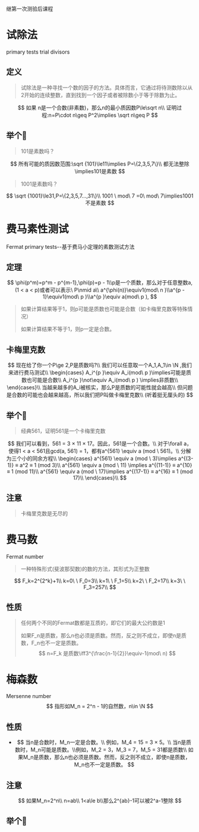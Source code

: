 继第一次测验后课程

# 试除法

primary tests trial divisors

## 定义

> 试除法是一种寻找一个数的因子的方法。具体而言，它通过将待测数除以从2开始的连续整数，直到找到一个因子或者被除数小于等于除数为止。

$$
如果 n是一个合数(非素数)，那么n的最小质因数P\le\sqrt n\\
证明过程:n=P\cdot n\geq P^2\implies \sqrt n\geq P
$$



## 举个🌰

> 101是素数吗？

$$
所有可能的质因数范围:\sqrt {101}\le11\implies P=\{2,3,5,7\}\\
都无法整除\implies101是素数
$$

> 1001是素数吗？

$$
\sqrt {1001}\le31,P=\{2,3,5,7...,31\}\\
1001 \ mod\ 7 =0\ mod\ 7\implies1001不是素数
$$

# 费马素性测试

Fermat primary tests--基于费马小定理的素数测试方法

## 定理

$$
\phi(p^m)=p^m - p^{m-1},\phi(p)=p - 1\\p是一个质数，那么对于任意整数a,(1 < a < p)或者可以表示\ P\nmid a\\
a^{\phi(n)}\equiv1(mod\ n )\\a^{p - 1}\equiv1(mod\ p )\\a^{p }\equiv a(mod\ p ),
$$

> 如果计算结果等于1，则p可能是质数也可能是合数（如卡梅里克数等特殊情况）
>
> 如果计算结果不等于1，则p一定是合数。

## 卡梅里克数

$$
现在给了你一个P\ge 2,P是质数吗?\\
我们可以任意取一个A_1,A_1\in \N ,我们来进行费马测试\\
\begin{cases}
A_i^{p }\equiv A_i(mod\ p )\implies可能是质数也可能是合数\\
A_i^{p }\not\equiv A_i(mod\ p ) \implies非质数\\
\end{cases}\\
当越来越多的A_i被核实，那么P是质数的可能性就会越高\\
但问题是合数的可能也会越来越高，所以我们把P叫做卡梅里克数\\
(听着挺无厘头的)
$$

## 举个🌰

> 经典561，证明561是一个卡梅里克数

$$
我们可以看到，561 = 3 × 11 × 17。因此，561是一个合数。\\
对于\forall a，使得1 < a < 561且gcd(a, 561) = 1，都有a^{561} \equiv a (mod \ 561)。\\
分解为三个小的同余方程\\
\begin{cases}
a^{561} \equiv a (mod \ 3)\implies a^{(3-1)} ≡ a^2 ≡ 1 (mod 3)\\
a^{561} \equiv a (mod \ 11) \implies a^{(11-1)} ≡ a^{10} ≡ 1 (mod 11)\\
a^{561} \equiv a (mod \ 17)\implies a^{(17-1)} ≡ a^{16} ≡ 1 (mod 17)\\
\end{cases}\\
$$

## 注意

> 卡梅里克数是无尽的

# 费马数

Fermat number

> 一种特殊形式(斐波那契数)的数的方法，其形式为正整数

$$
F_k=2^{2^k}+1\\
k=0\ \ F_0=3\\
k=1\ \ F_1=5\\
k=2\ \ F_2=17\\
k=3\ \ F_3=257\\
$$

## 性质

> 任何两个不同的Fermat数都是互质的，即它们的最大公约数是1
>
> 如果F_n是质数，那么n也必须是质数。然而，反之则不成立，即使n是质数，F_n也不一定是质数。
> $$
> n=F_k 是质数\iff3^{\frac{n-1}{2}}\equiv-1(mod\ n)
> $$
> 

# 梅森数

Mersenne number
$$
指形如M_n = 2^n - 1的自然数，n\in \N
$$

## 性质

- $$
  当n是合数时，M_n一定是合数。\\
  例如，M_4 = 15 = 3 × 5。\\
  当n是质数时，M_n可能是质数。\\例如，M_2 = 3，M_3 = 7，M_5 = 31都是质数\\
  如果M_n是质数，那么n也必须是质数。然而，反之则不成立，即使n是质数，M_n也不一定是质数。
  $$

  

## 注意

$$
如果M_n=2^n\\
n=ab\\
1<a\le b\\那么2^{ab}-1可以被2^a-1整除
$$

## 举个🌰

